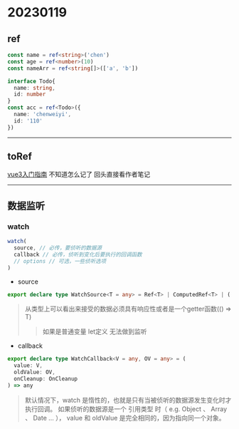 # 20230119

## ref

```typescript
const name = ref<string>('chen')
const age = ref<number>(10)
const nameArr = ref<string[]>(['a', 'b'])

interface Todo{
  name: string,
  id: number
}
const acc = ref<Todo>({
  name: 'chenweiyi',
  id: '110'
})
```

---

## toRef

[vue3入门指南](https://vue3.chengpeiquan.com/component.html#%E5%A4%84%E7%90%86%E5%AF%B9%E8%B1%A1)
不知道怎么记了 回头直接看作者笔记

---

## 数据监听

### watch

```typescript
watch(
  source, // 必传，要侦听的数据源
  callback // 必传，侦听到变化后要执行的回调函数
  // options // 可选，一些侦听选项
)
```

+ source

```typescript
export declare type WatchSource<T = any> = Ref<T> | ComputedRef<T> | (() => T)
```

>从类型上可以看出来接受的数据必须具有响应性或者是一个getter函数(() => T)
>
>>如果是普通变量 let定义 无法做到监听

+ callback

```typescript
export declare type WatchCallback<V = any, OV = any> = (
  value: V,
  oldValue: OV,
  onCleanup: OnCleanup
) => any
```

>默认情况下，watch 是惰性的，也就是只有当被侦听的数据源发生变化时才执行回调。
>如果侦听的数据源是一个 引用类型 时（ e.g. Object 、 Array 、 Date … ）， value 和 oldValue 是完全相同的，因为指向同一个对象。
